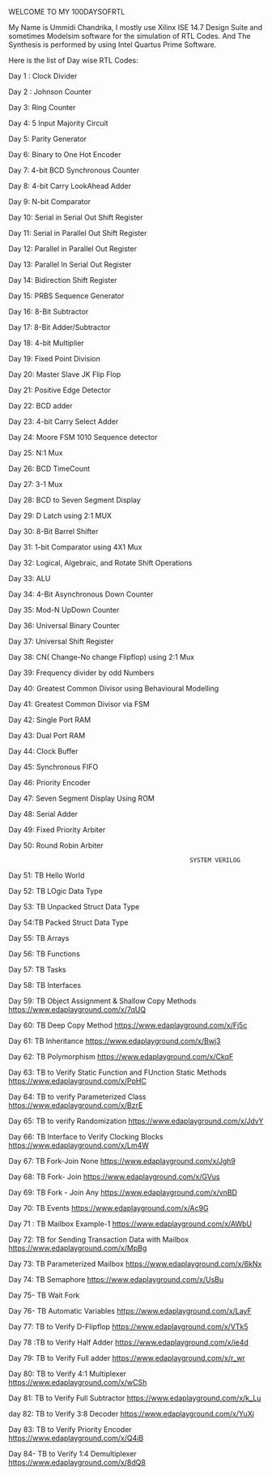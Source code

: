 WELCOME TO MY 100DAYSOFRTL

My Name is Ummidi Chandrika, I mostly use Xilinx ISE 14.7 Design Suite and sometimes Modelsim software for the simulation of RTL Codes. And The Synthesis is performed by using Intel Quartus Prime Software.


Here is the list of Day wise RTL Codes:

Day 1 : Clock Divider


Day 2 : Johnson Counter


Day 3: Ring Counter


Day 4: 5 Input Majority Circuit


Day 5: Parity Generator


Day 6: Binary to One Hot Encoder


Day 7: 4-bit BCD Synchronous Counter


Day 8: 4-bit Carry LookAhead Adder


Day 9: N-bit Comparator


Day 10: Serial in Serial Out Shift Register


Day 11: Serial in Parallel Out Shift Register


Day 12: Parallel in Parallel Out Register


Day 13: Parallel In Serial Out Register


Day 14: Bidirection Shift Register


Day 15: PRBS Sequence Generator


Day 16: 8-Bit Subtractor


Day 17: 8-Bit Adder/Subtractor


Day 18: 4-bit Multiplier


Day 19: Fixed Point Division

Day 20: Master Slave JK Flip Flop

Day 21: Positive Edge Detector

Day 22:	BCD adder

Day 23:	4-bit Carry Select Adder

Day 24:	Moore FSM 1010 Sequence detector

Day 25:	N:1 Mux

Day 26: BCD TimeCount

Day 27: 3-1 Mux

Day 28: BCD to Seven Segment Display

Day 29: D Latch using 2:1 MUX

Day 30: 8-Bit Barrel Shifter

Day 31: 1-bit Comparator using 4X1 Mux

Day 32: Logical, Algebraic, and Rotate Shift Operations

Day 33: ALU

Day 34: 4-Bit Asynchronous Down Counter

Day 35: Mod-N UpDown Counter

Day 36: Universal Binary Counter

Day 37: Universal Shift Register

Day 38: CN( Change-No change Flipflop) using 2:1 Mux

Day 39: Frequency divider by odd Numbers

Day 40: Greatest Common Divisor using Behavioural Modelling

Day 41: Greatest Common Divisor via FSM

Day 42: Single Port RAM

Day 43: Dual Port RAM

Day 44: Clock Buffer

Day 45: Synchronous FIFO

Day 46: Priority Encoder

Day 47: Seven Segment Display Using ROM

Day 48: Serial Adder

Day 49: Fixed Priority Arbiter

Day 50: Round Robin Arbiter

                                                      SYSTEM VERILOG

Day 51: TB Hello World

Day 52: TB LOgic Data Type

Day 53: TB Unpacked Struct Data Type

Day 54:TB Packed Struct Data Type

Day 55: TB Arrays

Day 56: TB Functions

Day 57: TB Tasks

Day 58: TB Interfaces

Day 59: TB Object Assignment & Shallow Copy Methods   https://www.edaplayground.com/x/7qUQ

Day 60: TB Deep Copy Method                           https://www.edaplayground.com/x/Fj5c

Day 61: TB Inheritance  https://www.edaplayground.com/x/Bwj3

Day 62: TB Polymorphism https://www.edaplayground.com/x/CkqF

Day 63: TB to Verify Static Function and FUnction Static Methods https://www.edaplayground.com/x/PpHC

Day 64: TB to verify Parameterized Class https://www.edaplayground.com/x/BzrE

Day 65: TB to verify Randomization https://www.edaplayground.com/x/JdvY

Day 66: TB Interface to Verify Clocking Blocks https://www.edaplayground.com/x/Lm4W

Day 67: TB Fork-Join None  https://www.edaplayground.com/x/Jgh9

Day 68: TB Fork- Join https://www.edaplayground.com/x/GVus

Day 69: TB Fork - Join Any https://www.edaplayground.com/x/vnBD

Day 70: TB Events  https://www.edaplayground.com/x/Ac9G

Day 71 : TB Mailbox Example-1 https://www.edaplayground.com/x/AWbU

Day 72: TB for Sending Transaction Data with Mailbox  https://www.edaplayground.com/x/MpBg

Day 73: TB Parameterized Mailbox  https://www.edaplayground.com/x/6kNx

Day 74: TB Semaphore https://www.edaplayground.com/x/UsBu

Day 75- TB Wait Fork

Day 76- TB Automatic Variables https://www.edaplayground.com/x/LayF

Day 77: TB to Verify D-Flipflop  https://www.edaplayground.com/x/VTk5

Day 78 :TB to Verify Half Adder  https://www.edaplayground.com/x/ie4d

Day 79: TB to Verify Full adder   https://www.edaplayground.com/x/r_wr

Day 80: TB to Verify 4:1 Multiplexer   https://www.edaplayground.com/x/wCSh

Day 81: TB to Verify Full Subtractor   https://www.edaplayground.com/x/k_Lu

day 82: TB to Verify 3:8 Decoder   https://www.edaplayground.com/x/YuXi 

Day 83: TB to Verify Priority Encoder   https://www.edaplayground.com/x/Q4iB

Day 84- TB to Verify 1:4 Demultiplexer  https://www.edaplayground.com/x/8dQ8
